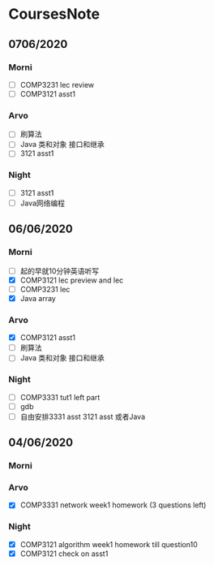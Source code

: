# CoursesNote

## 0706/2020

### Morni

- [ ] COMP3231 lec review
- [ ] COMP3121 asst1

### Arvo

- [ ] 刷算法
- [ ] Java 类和对象 接口和继承
- [ ] 3121 asst1

### Night

- [ ] 3121 asst1
- [ ] Java网络编程

## 06/06/2020

### Morni

- [ ] 起的早就10分钟英语听写
- [x] COMP3121 lec preview and lec
- [ ] COMP3231 lec
- [x] Java array

### Arvo

- [x] COMP3121 asst1
- [ ] 刷算法
- [ ] Java 类和对象 接口和继承

### Night

- [ ] COMP3331 tut1 left part
- [ ] gdb
- [ ] 自由安排3331 asst 3121 asst 或者Java

## 04/06/2020

### Morni

### Arvo

- [x] COMP3331 network week1 homework (3 questions left)

### Night

- [x] COMP3121 algorithm week1 homework till question10
- [x] COMP3121 check on asst1
